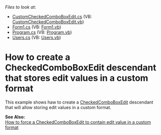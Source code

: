 <!-- default file list -->
*Files to look at*:

* [CustomCheckedComboBoxEdit.cs](./CS/CustomCheckedComboBox/CustomCheckedComboBoxEdit.cs) (VB: [CustomCheckedComboBoxEdit.vb](./VB/CustomCheckedComboBox/CustomCheckedComboBoxEdit.vb))
* [Form1.cs](./CS/CustomCheckedComboBox/Form1.cs) (VB: [Form1.vb](./VB/CustomCheckedComboBox/Form1.vb))
* [Program.cs](./CS/CustomCheckedComboBox/Program.cs) (VB: [Program.vb](./VB/CustomCheckedComboBox/Program.vb))
* [Users.cs](./CS/CustomCheckedComboBox/Users.cs) (VB: [Users.vb](./VB/CustomCheckedComboBox/Users.vb))
<!-- default file list end -->
# How to create a CheckedComboBoxEdit descendant that stores edit values in a custom format


<p>This example shows haw to create a <a href="http://documentation.devexpress.com/#WindowsForms/clsDevExpressXtraEditorsCheckedComboBoxEdittopic">CheckedComboBoxEdit</a> descendant that will allow storing edit values in a custom format.</p><p><strong>See Also:</strong><br />
<a href="https://www.devexpress.com/Support/Center/p/K18334">How to force a CheckedComboBoxEdit to contain edit value in a custom format</a></p>

<br/>


